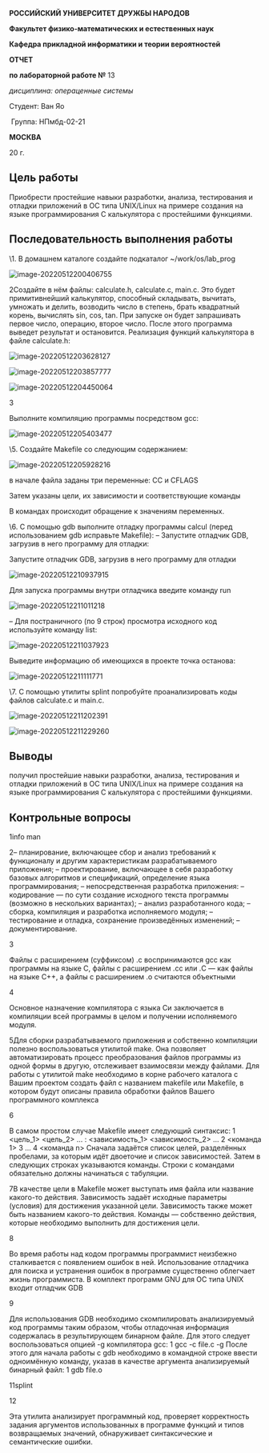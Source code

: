 **РОССИЙСКИЙ УНИВЕРСИТЕТ ДРУЖБЫ НАРОДОВ**

**Факультет физико-математических и естественных наук**

**Кафедра прикладной информатики и теории вероятностей**

 

 

 

 

 

**ОТЧЕТ** 

**по лабораторной работе №**  13

*дисциплина:* *операценные системы*

 

 

 

 

 

 

 

 

 

Студент:     Ван Яо              

 

​                                      Группа: НПмбд-02-21                   

 

 

 

 

 

 

 

**МОСКВА**

20  г.

##  Цель работы

Приобрести простейшие навыки разработки, анализа, тестирования и отладки приложений в ОС типа UNIX/Linux на примере создания на языке программирования С калькулятора с простейшими функциями.

## Последовательность выполнения работы

\1. В домашнем каталоге создайте подкаталог ~/work/os/lab_prog

![image-20220512200406755](C:\Users\王耀\AppData\Roaming\Typora\typora-user-images\image-20220512200406755.png)

2Создайте в нём файлы: calculate.h, calculate.c, main.c. Это будет примитивнейший калькулятор, способный складывать, вычитать, умножать и делить, возводить число в степень, брать квадратный корень, вычислять sin, cos, tan. При запуске он будет запрашивать первое число, операцию, второе число. После этого программа выведет результат и остановится. Реализация функций калькулятора в файле calculate.h:

![image-20220512203628127](C:\Users\王耀\AppData\Roaming\Typora\typora-user-images\image-20220512203628127.png)

![image-20220512203857777](C:\Users\王耀\AppData\Roaming\Typora\typora-user-images\image-20220512203857777.png)

![image-20220512204450064](C:\Users\王耀\AppData\Roaming\Typora\typora-user-images\image-20220512204450064.png)

3

Выполните компиляцию программы посредством gcc:

![image-20220512205403477](C:\Users\王耀\AppData\Roaming\Typora\typora-user-images\image-20220512205403477.png)

\5. Создайте Makefile со следующим содержанием:

![image-20220512205928216](C:\Users\王耀\AppData\Roaming\Typora\typora-user-images\image-20220512205928216.png)

 в начале файла заданы три переменные: CC и CFLAGS

 Затем указаны цели, их зависимости и соответствующие команды

В командах происходит обращение к значениям переменных.

\6. С помощью gdb выполните отладку программы calcul (перед использованием gdb исправьте Makefile): – Запустите отладчик GDB, загрузив в него программу для отладки:

Запустите отладчик GDB, загрузив в него программу для отладки

![image-20220512210937915](C:\Users\王耀\AppData\Roaming\Typora\typora-user-images\image-20220512210937915.png)

Для запуска программы внутри отладчика введите команду run

![image-20220512211011218](C:\Users\王耀\AppData\Roaming\Typora\typora-user-images\image-20220512211011218.png)

– Для постраничного (по 9 строк) просмотра исходного код используйте команду list:

![image-20220512211037923](C:\Users\王耀\AppData\Roaming\Typora\typora-user-images\image-20220512211037923.png)

Выведите информацию об имеющихся в проекте точка останова:

![image-20220512211111771](C:\Users\王耀\AppData\Roaming\Typora\typora-user-images\image-20220512211111771.png)

\7. С помощью утилиты splint попробуйте проанализировать коды файлов calculate.c и main.c.

![image-20220512211202391](C:\Users\王耀\AppData\Roaming\Typora\typora-user-images\image-20220512211202391.png)

![image-20220512211229260](C:\Users\王耀\AppData\Roaming\Typora\typora-user-images\image-20220512211229260.png)

## Выводы

получил простейшие навыки разработки, анализа, тестирования и отладки приложений в ОС типа UNIX/Linux на примере создания на языке программирования С калькулятора с простейшими функциями.

## Контрольные вопросы

1info man

2– планирование, включающее сбор и анализ требований к функционалу и другим характеристикам разрабатываемого приложения; – проектирование, включающее в себя разработку базовых алгоритмов и спецификаций, определение языка программирования; – непосредственная разработка приложения: – кодирование — по сути создание исходного текста программы (возможно в нескольких вариантах); – анализ разработанного кода; – сборка, компиляция и разработка исполняемого модуля; – тестирование и отладка, сохранение произведённых изменений; – документирование.

3

Файлы с расширением (суффиксом) .c воспринимаются gcc как программы на языке С, файлы с расширением .cc или .C — как файлы на языке C++, а файлы c расширением .o считаются объектными

4

Основное назначение компилятора с языка Си заключается в компиляции всей программы в целом и получении исполняемого модуля.

5Для сборки разрабатываемого приложения и собственно компиляции полезно воспользоваться утилитой make. Она позволяет автоматизировать процесс преобразования файлов программы из одной формы в другую, отслеживает взаимосвязи между файлами. Для работы с утилитой make необходимо в корне рабочего каталога с Вашим проектом создать файл с названием makefile или Makefile, в котором будут описаны правила обработки файлов Вашего программного комплекса

6

В самом простом случае Makefile имеет следующий синтаксис: 1 <цель_1> <цель_2> ... : <зависимость_1> <зависимость_2> ... 2 <команда 1> 3 ... 4 <команда n> Сначала задаётся список целей, разделённых пробелами, за которым идёт двоеточие и список зависимостей. Затем в следующих строках указываются команды. Строки с командами обязательно должны начинаться с табуляции.

7В качестве цели в Makefile может выступать имя файла или название какого-то действия. Зависимость задаёт исходные параметры (условия) для достижения указанной цели. Зависимость также может быть названием какого-то действия. Команды — собственно действия, которые необходимо выполнить для достижения цели.

8

Во время работы над кодом программы программист неизбежно сталкивается с появлением ошибок в ней. Использование отладчика для поиска и устранения ошибок в программе существенно облегчает жизнь программиста. В комплект программ GNU для ОС типа UNIX входит отладчик GDB

9

Для использования GDB необходимо скомпилировать анализируемый код программы таким образом, чтобы отладочная информация содержалась в результирующем бинарном файле. Для этого следует воспользоваться опцией -g компилятора gcc: 1 gcc -c file.c -g После этого для начала работы с gdb необходимо в командной строке ввести одноимённую команду, указав в качестве аргумента анализируемый бинарный файл: 1 gdb file.o

11splint

12

Эта утилита анализирует программный код, проверяет корректность задания аргументов использованных в программе функций и типов возвращаемых значений, обнаруживает синтаксические и семантические ошибки.